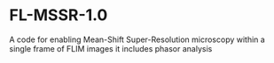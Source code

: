 # FL-MSSR-1.0
A code for enabling Mean-Shift Super-Resolution microscopy within a single frame of FLIM images it includes phasor analysis
